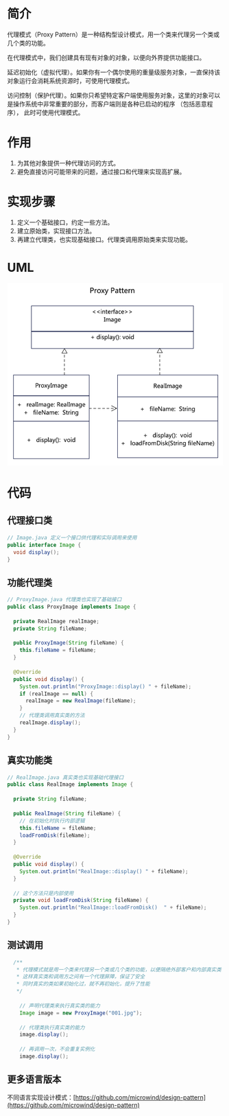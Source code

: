 # 简介
代理模式（Proxy Pattern）是一种结构型设计模式，用一个类来代理另一个类或几个类的功能。

在代理模式中，我们创建具有现有对象的对象，以便向外界提供功能接口。

延迟初始化（虚拟代理）。如果你有一个偶尔使用的重量级服务对象，一直保持该对象运行会消耗系统资源时，可使用代理模式。

访问控制（保护代理）。如果你只希望特定客户端使用服务对象，这里的对象可以是操作系统中非常重要的部分，而客户端则是各种已启动的程序 （包括恶意程序）， 此时可使用代理模式。

# 作用
1. 为其他对象提供一种代理访问的方式。
2. 避免直接访问可能带来的问题，通过接口和代理来实现高扩展。

# 实现步骤
1. 定义一个基础接口，约定一些方法。
2. 建立原始类，实现接口方法。
3. 再建立代理类，也实现基础接口。代理类调用原始类来实现功能。

# UML
<img src="../docs/uml/proxy-pattern.png">


# 代码

## 代理接口类
```java
// Image.java 定义一个接口供代理和实际调用来使用
public interface Image {
  void display();
}
```

## 功能代理类
```java
// ProxyImage.java 代理类也实现了基础接口
public class ProxyImage implements Image {

  private RealImage realImage;
  private String fileName;

  public ProxyImage(String fileName) {
    this.fileName = fileName;
  }

  @Override
  public void display() {
    System.out.println("ProxyImage::display() " + fileName);
    if (realImage == null) {
      realImage = new RealImage(fileName);
    }
    // 代理类调用真实类的方法
    realImage.display();
  }
}
```

## 真实功能类
```java
// RealImage.java 真实类也实现基础代理接口
public class RealImage implements Image {

  private String fileName;

  public RealImage(String fileName) {
    // 在初始化时执行内部逻辑
    this.fileName = fileName;
    loadFromDisk(fileName);
  }

  @Override
  public void display() {
    System.out.println("RealImage::display() " + fileName);
  }

  // 这个方法只是内部使用
  private void loadFromDisk(String fileName) {
    System.out.println("RealImage::loadFromDisk()  " + fileName);
  }
}
```

## 测试调用
```java
  /**
   * 代理模式就是用一个类来代理另一个类或几个类的功能，以便隔绝外部客户和内部真实类
   * 这样真实类和调用方之间有一个代理屏障，保证了安全
   * 同时真实的类如果初始化过，就不再初始化，提升了性能
   */

    // 声明代理类来执行真实类的能力
    Image image = new ProxyImage("001.jpg");

    // 代理类执行真实类的能力
    image.display();

    // 再调用一次，不会重复实例化
    image.display();
```
## 更多语言版本
不同语言实现设计模式：[https://github.com/microwind/design-pattern](https://github.com/microwind/design-pattern)